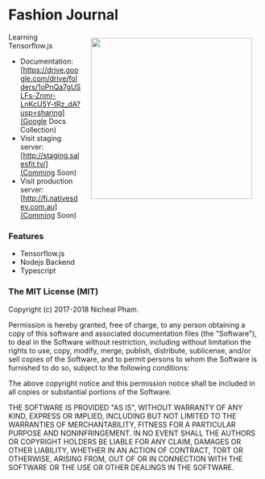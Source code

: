 # Fashion Journal

<img align="right" src="https://raw.github.com/3bola/gulp-starter/master/app/img/pipboy.jpg" hspace="20" vspace="10" width="320">

Learning Tensorflow.js

* Documentation: [https://drive.google.com/drive/folders/1oPnQa7gUSLFs-Znmr-LnKcU5Y-tRz_dA?usp=sharing](Google Docs Collection)
* Visit staging server: [http://staging.salesfit.tv/](Comming Soon)
* Visit production server: [http://fj.nativesdev.com.au](Comming Soon)

### Features

* Tensorflow.js
* Nodejs Backend
* Typescript

### The MIT License (MIT)

Copyright (c) 2017-2018 Nicheal Pham.

Permission is hereby granted, free of charge, to any person obtaining a copy
of this software and associated documentation files (the "Software"), to deal
in the Software without restriction, including without limitation the rights
to use, copy, modify, merge, publish, distribute, sublicense, and/or sell
copies of the Software, and to permit persons to whom the Software is
furnished to do so, subject to the following conditions:

The above copyright notice and this permission notice shall be included in
all copies or substantial portions of the Software.

THE SOFTWARE IS PROVIDED "AS IS", WITHOUT WARRANTY OF ANY KIND, EXPRESS OR
IMPLIED, INCLUDING BUT NOT LIMITED TO THE WARRANTIES OF MERCHANTABILITY,
FITNESS FOR A PARTICULAR PURPOSE AND NONINFRINGEMENT. IN NO EVENT SHALL THE
AUTHORS OR COPYRIGHT HOLDERS BE LIABLE FOR ANY CLAIM, DAMAGES OR OTHER
LIABILITY, WHETHER IN AN ACTION OF CONTRACT, TORT OR OTHERWISE, ARISING FROM,
OUT OF OR IN CONNECTION WITH THE SOFTWARE OR THE USE OR OTHER DEALINGS IN
THE SOFTWARE.
